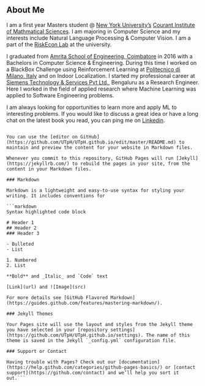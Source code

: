 ## About Me

I am a first year Masters student @ [New York University’s](https://www.nyu.edu/) [Courant Institute of Mathmatical Sciences](https://cims.nyu.edu/). I am majoring in Computer Science and my interests include Natural Language Processing & Computer Vision. I am a part of the [RiskEcon Lab](https://cims.nyu.edu/cecada/) at the university.

I graduated from [Amrita School of Engineering, Coimbatore](https://www.amrita.edu/school/engineering/coimbatore) in 2016 with a Bachelors in Computer Science & Engineering. During this time I worked on a BlackBox Challenge using Reinforcement Learning at [Politecnico di Milano, Italy](https://www.polimi.it/en/) and on Indoor Localization. I started my professional career at [Siemens Technology & Services Pvt Ltd.](https://www.siemens.com/in/en/home.html), Bengaluru as a Research Engineer. Here I worked in the field of applied research where Machine Learning was applied to Software Engineering problems.

I am always looking for opportunities to learn more and apply ML to interesting problems. If you would like to discuss a great idea or have a long chat on the latest book you read, you can ping me on [Linkedin](https://www.linkedin.com/in/phm26/).
```## Welcome to GitHub Pages

You can use the [editor on GitHub](https://github.com/UTpH/UTpH.github.io/edit/master/README.md) to maintain and preview the content for your website in Markdown files.

Whenever you commit to this repository, GitHub Pages will run [Jekyll](https://jekyllrb.com/) to rebuild the pages in your site, from the content in your Markdown files.

### Markdown

Markdown is a lightweight and easy-to-use syntax for styling your writing. It includes conventions for

```markdown
Syntax highlighted code block

# Header 1
## Header 2
### Header 3

- Bulleted
- List

1. Numbered
2. List

**Bold** and _Italic_ and `Code` text

[Link](url) and ![Image](src)
```
```
For more details see [GitHub Flavored Markdown](https://guides.github.com/features/mastering-markdown/).

### Jekyll Themes

Your Pages site will use the layout and styles from the Jekyll theme you have selected in your [repository settings](https://github.com/UTpH/UTpH.github.io/settings). The name of this theme is saved in the Jekyll `_config.yml` configuration file.

### Support or Contact

Having trouble with Pages? Check out our [documentation](https://help.github.com/categories/github-pages-basics/) or [contact support](https://github.com/contact) and we’ll help you sort it out.```
